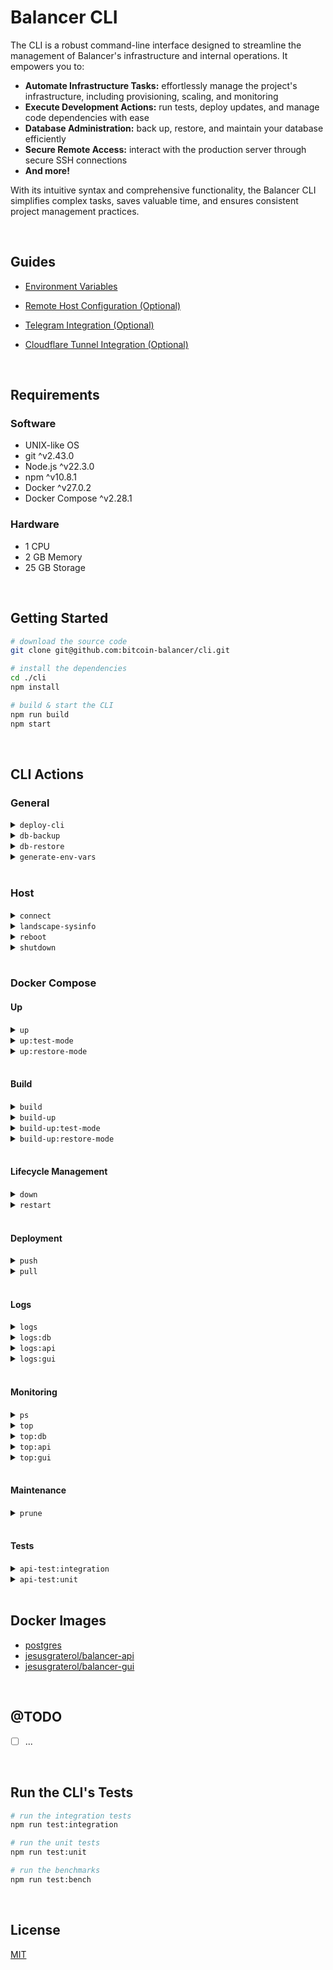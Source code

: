 # Balancer CLI

The CLI is a robust command-line interface designed to streamline the management of Balancer's infrastructure and internal operations.  It empowers you to:

* **Automate Infrastructure Tasks:** effortlessly manage the project's infrastructure, including provisioning, scaling, and monitoring
* **Execute Development Actions:**  run tests, deploy updates, and manage code dependencies with ease
* **Database Administration:**  back up, restore, and maintain your database efficiently
* **Secure Remote Access:** interact with the production server through secure SSH connections
* **And more!**

With its intuitive syntax and comprehensive functionality, the Balancer CLI simplifies complex tasks, saves valuable time, and ensures consistent project management practices.





<br/>

## Guides

- [Environment Variables](./docs/environment-variables/index.md)

- [Remote Host Configuration (Optional)](./docs/remote-host/index.md)

- [Telegram Integration (Optional)](./docs/telegram/index.md)

- [Cloudflare Tunnel Integration (Optional)](./docs/cloudflare-tunnel/index.md)





<br/>

## Requirements

### Software

- UNIX-like OS
- git ^v2.43.0
- Node.js ^v22.3.0
- npm ^v10.8.1
- Docker ^v27.0.2
- Docker Compose ^v2.28.1

### Hardware

- 1 CPU
- 2 GB Memory
- 25 GB Storage




<br/>



## Getting Started

```bash
# download the source code
git clone git@github.com:bitcoin-balancer/cli.git

# install the dependencies
cd ./cli
npm install

# build & start the CLI
npm run build
npm start
```




<br/>

## CLI Actions

### General

<details>
  <summary><code>deploy-cli</code></summary>
  <br/>
  Builds the CLI, transfers the output to the server and performs a clean dependency install.

  ```bash
  node dist/deploy-cli.js
  ```
  <br/>
</details>
<details>
  <summary><code>db-backup</code></summary>
  <br/>
  ...
  <br/>
</details>
<details>
  <summary><code>db-restore</code></summary>
  <br/>
  ...
  <br/>
</details>
<details>
  <summary><code>generate-env-vars</code></summary>
  <br/>
  ...
  <br/>
</details>





<br/>


### Host

<details>
  <summary><code>connect</code></summary>
  <br/>
  ...
  <br/>
</details>
<details>
  <summary><code>landscape-sysinfo</code></summary>
  <br/>
  ...
  <br/>
</details>
<details>
  <summary><code>reboot</code></summary>
  <br/>
  ...
  <br/>
</details>
<details>
  <summary><code>shutdown</code></summary>
  <br/>
  ...
  <br/>
</details>





<br/>


### Docker Compose

#### Up

<details>
  <summary><code>up</code></summary>
  <br/>
  ...
  <br/>
</details>
<details>
  <summary><code>up:test-mode</code></summary>
  <br/>
  ...
  <br/>
</details>
<details>
  <summary><code>up:restore-mode</code></summary>
  <br/>
  ...
  <br/>
</details>


<br/>


#### Build

<details>
  <summary><code>build</code></summary>
  <br/>
  ...
  <br/>
</details>
<details>
  <summary><code>build-up</code></summary>
  <br/>
  ...
  <br/>
</details>
<details>
  <summary><code>build-up:test-mode</code></summary>
  <br/>
  ...
  <br/>
</details>
<details>
  <summary><code>build-up:restore-mode</code></summary>
  <br/>
  ...
  <br/>
</details>


<br/>


#### Lifecycle Management

<details>
  <summary><code>down</code></summary>
  <br/>
  ...
  <br/>
</details>
<details>
  <summary><code>restart</code></summary>
  <br/>
  Restarts all stopped and running services (specified in the <code>compose.yml</code> file).

  ```bash
  docker compose restart
  ```
  <br/>
</details>


<br/>


#### Deployment

<details>
  <summary><code>push</code></summary>
  <br/>
  ...
  <br/>
</details>
<details>
  <summary><code>pull</code></summary>
  <br/>
  ...
  <br/>
</details>


<br/>

#### Logs

<details>
  <summary><code>logs</code></summary>
  <br/>
  Displays and subscribes to log output from all services.

  ```bash
  docker compose logs -f
  ```
  <br/>
</details>
<details>
  <summary><code>logs:db</code></summary>
  <br/>
  Displays and subscribes to log output from the db service.

  ```bash
  docker compose logs db -f
  ```
  <br/>
</details>
<details>
  <summary><code>logs:api</code></summary>
  <br/>
  Displays and subscribes to log output from the api service.

  ```bash
  docker compose logs api -f
  ```
  <br/>
</details>
<details>
  <summary><code>logs:gui</code></summary>
  <br/>
  Displays and subscribes to log output from the gui service.

  ```bash
  docker compose logs gui -f
  ```
  <br/>
</details>


<br/>


#### Monitoring

<details>
  <summary><code>ps</code></summary>
  <br/>
  ...
  <br/>
</details>
<details>
  <summary><code>top</code></summary>
  <br/>
  ...
  <br/>
</details>
<details>
  <summary><code>top:db</code></summary>
  <br/>
  ...
  <br/>
</details>
<details>
  <summary><code>top:api</code></summary>
  <br/>
  ...
  <br/>
</details>
<details>
  <summary><code>top:gui</code></summary>
  <br/>
  ...
  <br/>
</details>


<br/>


#### Maintenance

<details>
  <summary><code>prune</code></summary>
  <br/>
  Remove all unused containers, networks, images (both dangling and unused).

  ```bash
  docker system prune -a -f
  ```
  <br/>
</details>


<br/>


#### Tests

<details>
  <summary><code>api-test:integration</code></summary>
  <br/>
  Runs the API's integration tests. Keep in mind that <code>testMode</code> must be enabled for this command to work.

  ```bash
  docker compose run api npm run test:integration
  ```
  <br/>
</details>
<details>
  <summary><code>api-test:unit</code></summary>
  <br/>
  Runs the API's unit tests. Keep in mind that <code>testMode</code> must be enabled for this command to work.

  ```bash
  docker compose run api npm run test:unit
  ```
  <br/>
</details>





<br/>

## Docker Images

- [postgres](https://hub.docker.com/_/postgres)
- [jesusgraterol/balancer-api](https://hub.docker.com/r/jesusgraterol/balancer-api)
- [jesusgraterol/balancer-gui](https://hub.docker.com/r/jesusgraterol/balancer-gui)





<br/>

## @TODO

- [ ] ...





<br/>

## Run the CLI's Tests

```bash
# run the integration tests
npm run test:integration

# run the unit tests
npm run test:unit

# run the benchmarks
npm run test:bench
```





<br/>

## License

[MIT](https://choosealicense.com/licenses/mit/)
